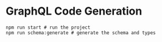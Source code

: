 # GraphQL Code Generation

```shell
npm run start # run the project
npm run schema:generate # generate the schema and types
```
